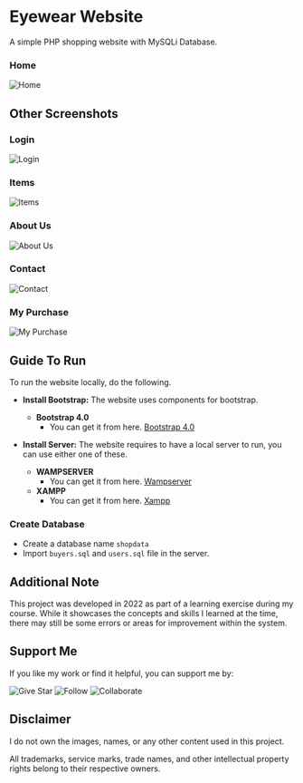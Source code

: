 # Eyewear Website
A simple PHP shopping website with MySQLi Database.
### Home
![Home](https://github.com/user-attachments/assets/8031b45a-2b36-48bf-8b09-397ce4c68a7c)

## Other Screenshots
### Login
![Login](https://github.com/user-attachments/assets/0f9bcb21-e2d6-48b6-91bd-3a6d4ba265e0)
### Items
![Items](https://github.com/user-attachments/assets/821255b3-aeec-469a-a6ea-aadd88f63dc9)
### About Us
![About Us](https://github.com/user-attachments/assets/56d2b3f7-b06a-4208-8245-57cd2a90c453)
### Contact
![Contact](https://github.com/user-attachments/assets/dbfd3c71-1d5e-472f-b52d-5ac526607c73)
### My Purchase
![My Purchase](https://github.com/user-attachments/assets/98eba187-c7f0-4313-8d55-586c73d24420)

## Guide To Run
To run the website locally, do the following.

- **Install Bootstrap:** The website uses components for bootstrap.
  - **Bootstrap 4.0**
    - You can get it from here. [Bootstrap 4.0](https://getbootstrap.com/docs/4.0/getting-started/download/)
   
- **Install Server:** The website requires to have a local server to run, you can use either one of these.
  - **WAMPSERVER**
    - You can get it from here. [Wampserver](https://sourceforge.net/projects/wampserver/)
  - **XAMPP**
    - You can get it from here. [Xampp](https://www.apachefriends.org/)
   

### Create Database
- Create a database name `shopdata`
- Import `buyers.sql` and `users.sql` file in the server.

## Additional Note  
This project was developed in 2022 as part of a learning exercise during my course. While it showcases the concepts and skills I learned at the time, there may still be some errors or areas for improvement within the system. 

## Support Me
If you like my work or find it helpful, you can support me by:

![Give Star](https://img.shields.io/badge/Give%20⭐️-F7DF1E?style=for-the-badge&logo=github&logoColor=black)
![Follow](https://img.shields.io/badge/Follow-1DA1F2?style=for-the-badge&logo=twitter&logoColor=white)
![Collaborate](https://img.shields.io/badge/Collaborate-6CC24A?style=for-the-badge&logo=githubactions&logoColor=white)

## Disclaimer  
I do not own the images, names, or any other content used in this project.  

All trademarks, service marks, trade names, and other intellectual property rights belong to their respective owners.  
